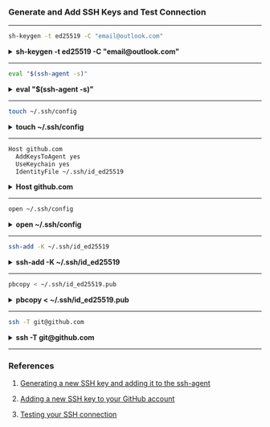 ### Generate and Add SSH Keys and Test Connection

---

```bash
sh-keygen -t ed25519 -C "email@outlook.com"
```

<details>
    <summary><b>sh-keygen -t ed25519 -C "email@outlook.com"</b></summary>

This command is used to generate a new SSH key pair using the Ed25519 algorithm, with an optional comment. The generated key pair consists of a public and private key.

Here's what each part of the command does:

- `ssh-keygen`: This is the command to generate a new SSH key pair.
- `-t ed25519`: This option specifies the type of key to generate, in this case, the Ed25519 algorithm.
- `-C` "email@outlook.com": This option adds a comment to the key, which can be helpful for identifying the key later. Replace "email@outlook.com" with your actual email address.

When you run this command, the ssh-keygen utility will prompt you to enter a file name to save the key pair under. The default file name is id_ed25519, which will be saved in the .ssh directory in your home directory. If you want to save the key pair with a different file name or in a different location, you can specify that with the -f option followed by the file name and path.

After generating the key pair, you can add the public key to the authorized_keys file on the remote server to enable passwordless SSH authentication. To do this, copy the contents of the id_ed25519.pub file to the authorized_keys file on the server. The private key (id_ed25519) should be kept secure on your local machine and not shared with anyone else.

</details>

---

```bash
eval "$(ssh-agent -s)"
```

<details>
    <summary><b>eval "$(ssh-agent -s)"</b></summary>

This command is used to start the SSH agent in the current shell session. The SSH agent is a program that manages SSH keys and allows for passwordless authentication when connecting to remote servers via SSH.

Here's what each part of the command does:

- `ssh-agent`: This is the command to start the SSH agent program.
- `-s`: This option tells the SSH agent to output the necessary shell commands to set the appropriate environment variables.

The eval command is used to execute the output of the ssh-agent -s command in the current shell session. This will set the appropriate environment variables that allow the SSH agent to function correctly.

After running this command, you can use the ssh-add command to add your SSH key to the agent. This allows you to authenticate with remote servers using your SSH key without having to enter your passphrase each time.

Replace id_ed25519 with the file name of your private key if it's named differently. This will add your private key to the SSH agent so that it can be used for authentication.

Note that if you have a passphrase set for your SSH key, you will be prompted to enter it the first time you use it after adding it to the SSH agent.

</details>

---

```bash
touch ~/.ssh/config
```

<details>
    <summary><b>touch ~/.ssh/config</b></summary>

The touch ~/.ssh/config command creates a new empty configuration file for the SSH client on your local machine. This file is located in the .ssh directory in your home directory and is used to specify options for SSH connections.

Here's what each part of the command does:

- `touch`: This is a command to create a new file with the specified name if it doesn't already exist, or to update the modification time if the file already exists.
- `~/.ssh/config`: This is the path and filename of the file to create, which is config in the .ssh directory in your home directory.

After running this command, you can open the ~/.ssh/config file in a text editor to add configuration options for SSH connections. Some examples of options you can set in this file include:

```
Hostname: The hostname or IP address of the remote server you want to connect to.
  User: The username to use when connecting to the remote server.
  Port: The port number to use for the SSH connection.
  IdentityFile: The path and filename of the private key to use for the SSH connection.
```

</details>

---

```bash
Host github.com
  AddKeysToAgent yes
  UseKeychain yes
  IdentityFile ~/.ssh/id_ed25519
```

<details>
    <summary><b>Host github.com</b></summary>
This is an example of an SSH config file entry for connecting to the github.com host with the id_ed25519 private key.

Here's what each part of the entry does:

- Host github.com: This line specifies the host that this configuration applies to. In this case, it's the github.com host.
- AddKeysToAgent yes: This line tells SSH to automatically add the private key to the SSH agent when you use the ssh command to connect to the host. This means that you only need to enter the passphrase for the private key once per session, rather than every time you use it.
- UseKeychain yes: This line tells macOS to store the passphrase for the private key in the system keychain. This means that you won't be prompted for the passphrase when you use the key, and it also allows other macOS applications to use the key without prompting you for the passphrase.
- IdentityFile ~/.ssh/id_ed25519: This line specifies the path and filename of the private key file that should be used to authenticate with the host. In this case, it's the id_ed25519 private key in the .ssh directory in your home directory.

When you have an SSH config file with this entry and you run the ssh command to connect to github.com, SSH will automatically add the private key to the SSH agent and use it to authenticate with the host. This makes it much easier to connect to the host and use Git and other tools to interact with your repositories on GitHub.

</details>

---

```bash
open ~/.ssh/config
```

<details>
    <summary><b>open ~/.ssh/config</b></summary>

- `open`: This is the command to open a file or directory using the default application on macOS.
- `~/.ssh/config`: This is the path and filename of the file to open, which is config in the .ssh directory in your home directory.

</details>

---

```bash
ssh-add -K ~/.ssh/id_ed25519
```

<details>
    <summary><b>ssh-add -K ~/.ssh/id_ed25519</b></summary>

The ssh-add -K ~/.ssh/id_ed25519 command adds your private SSH key to the SSH agent on a macOS system, and the -K option instructs the agent to store the passphrase for the key in the keychain.

Here's what each part of the command does:

- `ssh-add`: This is the command to add your SSH key to the SSH agent.
- `-K`: This option instructs the agent to store the passphrase for the key in the keychain. This means that you will only have to enter the passphrase once per session, rather than every time you use the key.
- `~/.ssh/id_ed25519`: This is the path and filename of the private key file you want to add to the agent. Replace id_ed25519 with the filename of your private key if it's named differently.

After running this command, you will be prompted to enter the passphrase for your private key. Once you've entered it, the key will be added to the SSH agent and you can use it to authenticate with remote servers without having to enter your passphrase each time.

Note that if you do not specify the -K option, the passphrase for the key will not be stored in the keychain and you will be prompted to enter it each time you use the key.


</details>

---

```bash
pbcopy < ~/.ssh/id_ed25519.pub
```

<details>
    <summary><b>pbcopy < ~/.ssh/id_ed25519.pub</b></summary>

The pbcopy < ~/.ssh/id_ed25519.pub command copies the contents of your SSH public key file (id_ed25519.pub) to the system clipboard on a macOS system.

Here's what each part of the command does:

- `pbcopy`: This is the command to copy the contents of a file or text to the system clipboard on macOS.
- `<`: This is a shell redirection operator that tells the pbcopy command to take its input from a file instead of from standard input.

</details>

---

```bash
ssh -T git@github.com
```

<details>
    <summary><b>ssh -T git@github.com</b></summary>

The ssh -T git@github.com command tests your SSH connection to GitHub and verifies that you are authenticated with your GitHub account.

Here's what each part of the command does:

- `ssh`: This is the command to establish an SSH connection to a remote server.
- `-T`: This option tells SSH not to allocate a pseudo-terminal on the remote server, but to just test the connection and exit.
- `git@github.com`: This is the username and hostname of the remote server you want to connect to. In this case, you're connecting to the GitHub server using the git user account.

</details>

---

### References

1. [Generating a new SSH key and adding it to the ssh-agent](https://docs.github.com/en/authentication/connecting-to-github-with-ssh/generating-a-new-ssh-key-and-adding-it-to-the-ssh-agent)

2. [Adding a new SSH key to your GitHub account](https://docs.github.com/en/authentication/connecting-to-github-with-ssh/adding-a-new-ssh-key-to-your-github-account)

3. [Testing your SSH connection](https://docs.github.com/en/authentication/connecting-to-github-with-ssh/testing-your-ssh-connection)